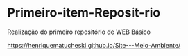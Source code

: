 # Primeiro-item-Reposit-rio
Realização do primeiro repositório de WEB Básico 

https://henriquematucheski.github.io/Site---Meio-Ambiente/
